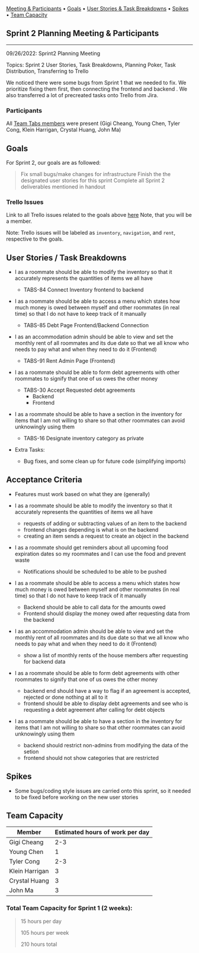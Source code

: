 <p>
  <a href="#sprint-1-planning-meeting-&-participants">Meeting & Participants</a> •
  <a href="#goals">Goals</a> •
  <a href="#user-stories-task-breakdowns">User Stories & Task Breakdowns</a> •
  <a href="#user-stories-task-breakdowns">Spikes</a> •
  <a href="#team-capacity">Team Capacity</a>
</p>

## Sprint 2 Planning Meeting & Participants
____
09/26/2022: Sprint2  Planning Meeting

Topics: Sprint 2 User Stories, Task Breakdowns, Planning Poker, Task Distribution, Transferring to Trello

We noticed there were some bugs from Sprint 1 that we needed to fix. We prioritize fixing them first, then connecting the frontend and backend . We also transferred a lot of precreated tasks onto Trello from Jira.

### Participants
All [Team Tabs members](https://github.com/UTSCCSCC01/Tabs/blob/main/doc/sprint0/team.md) were present (Gigi Cheang, Young Chen, Tyler Cong, Klein Harrigan, Crystal Huang, John Ma)

## Goals

For Sprint 2, our goals are as followed:
> Fix small bugs/make changes for infrastructure
> Finish the the designated user stories for this sprint
> Complete all Sprint 2 deliverables mentioned in handout
### Trello Issues
Link to all Trello issues related to the goals above [here](https://trello.com/invite/b/0YuDT3a1/ATTIee650a0dca039f4fe68b0aac77b9b7e26F367871/scrum-board) Note, that you will be a member.

Note: Trello issues will be labeled as `inventory`, `navigation`, and `rent`, respective to the goals.

## User Stories / Task Breakdowns

- I as a roommate should be able to modify the inventory so that it accurately represents the quantities of items we all have
    - TABS-84 Connect Inventory frontend to backend

- I as a roommate should be able to access a menu which states how much money is owed between myself and other roommates (in real time) so that I do not have to keep track of it manually
    - TABS-85 Debt Page Frontend/Backend Connection


- I as an accommodation admin should be able to view and set the monthly rent of all roommates and its due date so that we all know who needs to pay what and when they need to do it (Frontend)
    - TABS-91 Rent Admin Page (Frontend)


- I as a roommate should be able to form debt agreements with other roommates to signify that one of us owes the other money
    - TABS-30 Accept Requested debt agreements
        - Backend
        - Frontend

- I as a roommate should be able to have a section in the inventory for items that I am not willing to share so that other roommates can avoid unknowingly using them
    - TABS-16 Designate inventory category as private

- Extra Tasks:
    - Bug fixes, and some clean up for future code (simplifying imports)

## Acceptance Criteria
- Features must work based on what they are (generally)


- I as a roommate should be able to modify the inventory so that it accurately represents the quantities of items we all have
    - requests of adding or subtracting values of an item  to the backend
    - frontend changes depending is what is on the backend
    - creating an item sends a request to create an object in the backend

- I as a roommate should get reminders about all upcoming food expiration dates so my roommates and I can use the food and prevent waste
    - Notifications should be scheduled to be able to be pushed

- I as a roommate should be able to access a menu which states how much money is owed between myself and other roommates (in real time) so that I do not have to keep track of it manually
    - Backend should be able to call data for the amounts owed
    - Frontend should display the money owed after requesting data from the backend

- I as an accommodation admin should be able to view and set the monthly rent of all roommates and its due date so that we all know who needs to pay what and when they need to do it (Frontend)
    - show a list of monthly rents of the house members after requesting for backend data

- I as a roommate should be able to form debt agreements with other roommates to signify that one of us owes the other money
    - backend end should have a way to flag if an agreement is accepted, rejected or done nothing at all to it
    - frontend should be able to display debt agreements and see who is requesting a debt agreement after calling for debt objects

- I as a roommate should be able to have a section in the inventory for items that I am not willing to share so that other roommates can avoid unknowingly using them
    - backend should restrict non-admins from modifying the data of the setion
    - frontend should not show categories that are restricted

## Spikes
- Some bugs/coding style issues are carried onto this sprint, so it needed to be fixed before working on the new user stories


## Team Capacity
| Member         | Estimated hours of work per day |
| -------------  | --------------------------------|
| Gigi Cheang    | 2-3                             |
| Young Chen     | 1                               |
| Tyler Cong     | 2-3                             |
| Klein Harrigan | 3                               |
| Crystal Huang  | 3                               |
| John Ma        | 3                               |

### Total Team Capacity for Sprint 1 (2 weeks):
> 15 hours per day
>
> 105 hours per week
>
> 210 hours total
